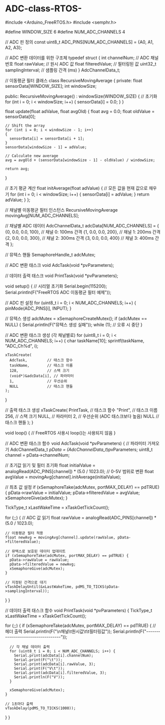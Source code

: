 # ADC-class-RTOS-

#include <Arduino_FreeRTOS.h>
#include <semphr.h>

#define WINDOW_SIZE 6
#define NUM_ADC_CHANNELS 4

// ADC 핀 정의
const uint8_t ADC_PINS[NUM_ADC_CHANNELS] = {A0, A1, A2, A3};

// ADC 변환 데이터를 위한 구조체
typedef struct {
  int channelNum;               // ADC 채널 번호
  float rawValue;               // 원시 ADC 값
  float filteredValue;          // 필터링된 값
  uint32_t samplingInterval;    // 샘플링 간격 (ms)
} AdcChannelData_t;

// 이동평균 필터 클래스
class RecursiveMovingAverage
{
private:
  float sensorData[WINDOW_SIZE];
  int windowSize;

public:
  RecursiveMovingAverage() : windowSize(WINDOW_SIZE)
  {
    // 초기화
    for (int i = 0; i < windowSize; i++)
    {
      sensorData[i] = 0.0;
    }
  }

  float update(float adValue, float avgOld)
  {
    float avg = 0.0;
    float oldValue = sensorData[0];

    // Shift the array
    for (int i = 0; i < windowSize - 1; i++)
    {
      sensorData[i] = sensorData[i + 1];
    }
    sensorData[windowSize - 1] = adValue;

    // Calculate new average
    avg = avgOld + (sensorData[windowSize - 1] - oldValue) / windowSize;

    return avg;
  }

  // 초기 평균 계산
  float initAverage(float adValue) {
    // 모든 값을 현재 값으로 채우기
    for (int i = 0; i < windowSize; i++) {
      sensorData[i] = adValue;
    }
    return adValue;
  }
};

// 채널별 이동평균 필터 인스턴스
RecursiveMovingAverage movingAvg[NUM_ADC_CHANNELS];

// 채널별 ADC 데이터
AdcChannelData_t adcData[NUM_ADC_CHANNELS] = {
  {0, 0.0, 0.0, 100},  // 채널 0: 100ms 간격
  {1, 0.0, 0.0, 200},  // 채널 1: 200ms 간격
  {2, 0.0, 0.0, 300},  // 채널 2: 300ms 간격
  {3, 0.0, 0.0, 400}   // 채널 3: 400ms 간격
};

// 뮤텍스 핸들
SemaphoreHandle_t adcMutex;

// ADC 변환 태스크
void AdcTask(void *pvParameters);

// 데이터 출력 태스크
void PrintTask(void *pvParameters);

void setup() {
  // 시리얼 초기화
  Serial.begin(115200);
  Serial.println(F("FreeRTOS ADC 이동평균 필터 예제"));

  // ADC 핀 설정
  for (uint8_t i = 0; i < NUM_ADC_CHANNELS; i++) {
    pinMode(ADC_PINS[i], INPUT);
  }

  // 뮤텍스 생성
  adcMutex = xSemaphoreCreateMutex();
  if (adcMutex == NULL) {
    Serial.println(F("뮤텍스 생성 실패"));
    while (1);  // 오류 시 중단
  }

  // ADC 변환 태스크 생성 (각 채널별로)
  for (uint8_t i = 0; i < NUM_ADC_CHANNELS; i++) {
    char taskName[10];
    sprintf(taskName, "ADC_Ch%d", i);

    xTaskCreate(
      AdcTask,         // 태스크 함수
      taskName,        // 태스크 이름
      128,             // 스택 크기
      (void*)&adcData[i], // 파라미터
      1,               // 우선순위
      NULL             // 태스크 핸들
    );
  }

  // 출력 태스크 생성
  xTaskCreate(
    PrintTask,         // 태스크 함수
    "Print",           // 태스크 이름
    256,               // 스택 크기
    NULL,              // 파라미터
    2,                 // 우선순위 (ADC 태스크보다 높음)
    NULL               // 태스크 핸들
  );
}

void loop() {
  // FreeRTOS 사용시 loop()는 사용되지 않음
}

// ADC 변환 태스크 함수
void AdcTask(void *pvParameters) {
  // 파라미터 가져오기
  AdcChannelData_t *pData = (AdcChannelData_t*)pvParameters;
  uint8_t channel = pData->channelNum;

  // 초기값 읽기 및 필터 초기화
  float initialValue = analogRead(ADC_PINS[channel]) * (5.0 / 1023.0);  // 0-5V 범위로 변환
  float avgValue = movingAvg[channel].initAverage(initialValue);

  // 최초 값 설정
  if (xSemaphoreTake(adcMutex, portMAX_DELAY) == pdTRUE) {
    pData->rawValue = initialValue;
    pData->filteredValue = avgValue;
    xSemaphoreGive(adcMutex);
  }

  TickType_t xLastWakeTime = xTaskGetTickCount();

  for (;;) {
    // ADC 값 읽기
    float rawValue = analogRead(ADC_PINS[channel]) * (5.0 / 1023.0);

    // 이동평균 필터 적용
    float newAvg = movingAvg[channel].update(rawValue, pData->filteredValue);

    // 뮤텍스로 보호된 데이터 업데이트
    if (xSemaphoreTake(adcMutex, portMAX_DELAY) == pdTRUE) {
      pData->rawValue = rawValue;
      pData->filteredValue = newAvg;
      xSemaphoreGive(adcMutex);
    }

    // 지정된 간격으로 대기
    vTaskDelayUntil(&xLastWakeTime, pdMS_TO_TICKS(pData->samplingInterval));
  }
}

// 데이터 출력 태스크 함수
void PrintTask(void *pvParameters) {
  TickType_t xLastWakeTime = xTaskGetTickCount();

  for (;;) {
    if (xSemaphoreTake(adcMutex, portMAX_DELAY) == pdTRUE) {
      // 헤더 출력
      Serial.println(F("\n채널\t원시값\t\t필터링값"));
      Serial.println(F("-----------------------------------"));

      // 각 채널 데이터 출력
      for (uint8_t i = 0; i < NUM_ADC_CHANNELS; i++) {
        Serial.print(adcData[i].channelNum);
        Serial.print(F("\t"));
        Serial.print(adcData[i].rawValue, 3);
        Serial.print(F("V\t"));
        Serial.print(adcData[i].filteredValue, 3);
        Serial.println(F("V"));
      }

      xSemaphoreGive(adcMutex);
    }

    // 1초마다 출력
    vTaskDelay(pdMS_TO_TICKS(1000));
  }
}
